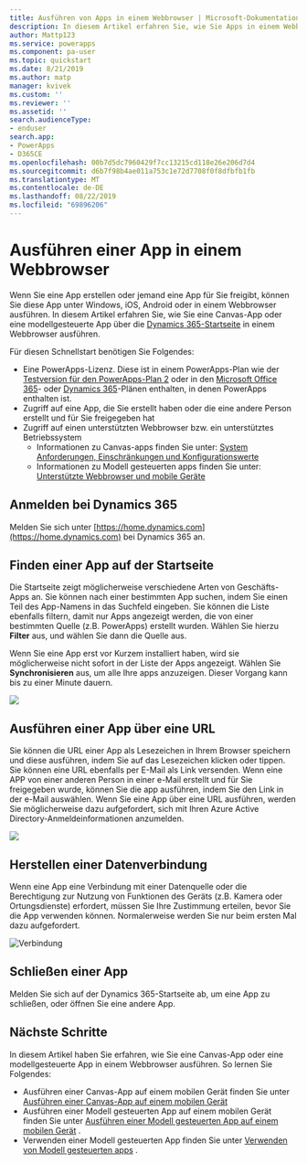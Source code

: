 ```yaml
---
title: Ausführen von Apps in einem Webbrowser | Microsoft-Dokumentation
description: In diesem Artikel erfahren Sie, wie Sie Apps in einem Webbrowser ausführen.
author: Mattp123
ms.service: powerapps
ms.component: pa-user
ms.topic: quickstart
ms.date: 8/21/2019
ms.author: matp
manager: kvivek
ms.custom: ''
ms.reviewer: ''
ms.assetid: ''
search.audienceType:
- enduser
search.app:
- PowerApps
- D365CE
ms.openlocfilehash: 00b7d5dc7960429f7cc13215cd118e26e206d7d4
ms.sourcegitcommit: d6b7f98b4ae011a753c1e72d7708f0f8dfbfb1fb
ms.translationtype: MT
ms.contentlocale: de-DE
ms.lasthandoff: 08/22/2019
ms.locfileid: "69896206"
---
```

# <a name="run-an-app-in-a-web-browser"></a>Ausführen einer App in einem Webbrowser
Wenn Sie eine App erstellen oder jemand eine App für Sie freigibt, können Sie diese App unter Windows, iOS, Android oder in einem Webbrowser ausführen. In diesem Artikel erfahren Sie, wie Sie eine Canvas-App oder eine modellgesteuerte App über die [Dynamics 365-Startseite](https://home.dynamics.com) in einem Webbrowser ausführen.

Für diesen Schnellstart benötigen Sie Folgendes:
- Eine PowerApps-Lizenz. Diese ist in einem PowerApps-Plan wie der [Testversion für den PowerApps-Plan 2](https://docs.microsoft.com/powerapps/maker/signup-for-powerapps) oder in den [Microsoft Office 365](https://signup.microsoft.com/Signup?OfferId=467eab54-127b-42d3-b046-3844b860bebf&dl=O365_BUSINESS_PREMIUM&ali=1)- oder [Dynamics 365](https://dynamics.microsoft.com/pricing/)-Plänen enthalten, in denen PowerApps enthalten ist. 
- Zugriff auf eine App, die Sie erstellt haben oder die eine andere Person erstellt und für Sie freigegeben hat
- Zugriff auf einen unterstützten Webbrowser bzw. ein unterstütztes Betriebssystem
   - Informationen zu Canvas-apps finden Sie unter: [System Anforderungen, Einschränkungen und Konfigurationswerte](../maker/canvas-apps/limits-and-config.md)
   - Informationen zu Modell gesteuerten apps finden Sie unter: [Unterstützte Webbrowser und mobile Geräte](https://docs.microsoft.com/dynamics365/customer-engagement/admin/supported-web-browsers-and-mobile-devices)


## <a name="sign-in-to-dynamics-365"></a>Anmelden bei Dynamics 365
Melden Sie sich unter [https://home.dynamics.com](https://home.dynamics.com) bei Dynamics 365 an.

## <a name="find-an-app-on-the-home-page"></a>Finden einer App auf der Startseite
Die Startseite zeigt möglicherweise verschiedene Arten von Geschäfts-Apps an. Sie können nach einer bestimmten App suchen, indem Sie einen Teil des App-Namens in das Suchfeld eingeben. Sie können die Liste ebenfalls filtern, damit nur Apps angezeigt werden, die von einer bestimmten Quelle (z.B. PowerApps) erstellt wurden. Wählen Sie hierzu **Filter** aus, und wählen Sie dann die Quelle aus.

Wenn Sie eine App erst vor Kurzem installiert haben, wird sie möglicherweise nicht sofort in der Liste der Apps angezeigt. Wählen Sie **Synchronisieren** aus, um alle Ihre apps anzuzeigen. Dieser Vorgang kann bis zu einer Minute dauern.

![](./media/run-app-browser/dynamics-365-home.png)


## <a name="run-an-app-from-a-url"></a>Ausführen einer App über eine URL
Sie können die URL einer App als Lesezeichen in Ihrem Browser speichern und diese ausführen, indem Sie auf das Lesezeichen klicken oder tippen. Sie können eine URL ebenfalls per E-Mail als Link versenden. Wenn eine APP von einer anderen Person in einer e-Mail erstellt und für Sie freigegeben wurde, können Sie die app ausführen, indem Sie den Link in der e-Mail auswählen. Wenn Sie eine App über eine URL ausführen, werden Sie möglicherweise dazu aufgefordert, sich mit Ihren Azure Active Directory-Anmeldeinformationen anzumelden.

![](./media/run-app-browser/web-login.png)

## <a name="connect-to-data"></a>Herstellen einer Datenverbindung
Wenn eine App eine Verbindung mit einer Datenquelle oder die Berechtigung zur Nutzung von Funktionen des Geräts (z.B. Kamera oder Ortungsdienste) erfordert, müssen Sie Ihre Zustimmung erteilen, bevor Sie die App verwenden können. Normalerweise werden Sie nur beim ersten Mal dazu aufgefordert.

![Verbindung](./media/run-app-browser/app-connection.png)

## <a name="close-an-app"></a>Schließen einer App
Melden Sie sich auf der Dynamics 365-Startseite ab, um eine App zu schließen, oder öffnen Sie eine andere App.

## <a name="next-steps"></a>Nächste Schritte
In diesem Artikel haben Sie erfahren, wie Sie eine Canvas-App oder eine modellgesteuerte App in einem Webbrowser ausführen. So lernen Sie Folgendes:
- Ausführen einer Canvas-App auf einem mobilen Gerät finden Sie unter [Ausführen einer Canvas-App auf einem mobilen Gerät](run-app-client.md)
- Ausführen einer Modell gesteuerten App auf einem mobilen Gerät finden Sie unter [Ausführen einer Modell gesteuerten App auf einem mobilen Gerät](run-app-client-model-driven.md) .
- Verwenden einer Modell gesteuerten App finden Sie unter [Verwenden von Modell gesteuerten apps](use-model-driven-apps.md) .

